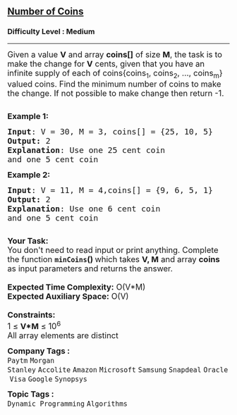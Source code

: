 <h2><a href="https://practice.geeksforgeeks.org/problems/number-of-coins1824/1?page=2&category[]=Dynamic%20Programming&category[]=Graph&category[]=Recursion&category[]=DFS&category[]=BFS&category[]=Backtracking&category[]=sliding-window&sortBy=submissions">Number of Coins</a></h2><h3>Difficulty Level : Medium</h3><hr><div class="problems_problem_content__Xm_eO"><p><span style="font-size:18px">Given a value <strong>V</strong> and array <strong>coins[]</strong> of size <strong>M</strong>, the task is to make the change for <strong>V</strong> cents, given that you have an infinite supply of each of coins{coins<sub>1</sub>, coins<sub>2</sub>, ..., coins<sub>m</sub>} valued coins. Find the minimum number of coins to make the change. If not possible to make change then return -1.</span></p>

<p><br>
<span style="font-size:18px"><strong>Example 1:</strong></span></p>

<pre><span style="font-size:18px"><strong>Input</strong>: V = 30, M = 3, coins[] = {25, 10, 5}
<strong>Output:</strong> 2</span>
<span style="font-size:18px"><strong>Explanation</strong>: Use one 25 cent coin
and one 5 cent coin</span></pre>

<div><span style="font-size:18px"><strong>Example 2:</strong></span></div>

<pre><span style="font-size:18px"><strong>Input</strong>: V = 11, M = 4,coins[] = {9, 6, 5, 1} 
<strong>Output:</strong> 2</span> 
<span style="font-size:18px"><strong>Explanation</strong>: Use one 6 cent coin
and one 5 cent coin</span></pre>

<div><br>
<span style="font-size:18px"><strong>Your Task:&nbsp;&nbsp;</strong><br>
You don't need to read input or print anything. Complete the function <strong><code>minCoins</code>()&nbsp;</strong>which takes <strong>V, M</strong> and array <strong>coins </strong>as input parameters and returns the answer.<br>
<br>
<strong>Expected Time Complexity:</strong> O(V*M)<br>
<strong>Expected Auxiliary Space:</strong> O(V)<br>
<br>
<strong>Constraints:</strong><br>
1 ≤ <strong>V*M</strong> ≤ 10<sup>6</sup><br>
All array elements are distinct</span></div>
</div><p><span style=font-size:18px><strong>Company Tags : </strong><br><code>Paytm</code>&nbsp;<code>Morgan Stanley</code>&nbsp;<code>Accolite</code>&nbsp;<code>Amazon</code>&nbsp;<code>Microsoft</code>&nbsp;<code>Samsung</code>&nbsp;<code>Snapdeal</code>&nbsp;<code>Oracle</code>&nbsp;<code>Visa</code>&nbsp;<code>Google</code>&nbsp;<code>Synopsys</code>&nbsp;<br><p><span style=font-size:18px><strong>Topic Tags : </strong><br><code>Dynamic Programming</code>&nbsp;<code>Algorithms</code>&nbsp;